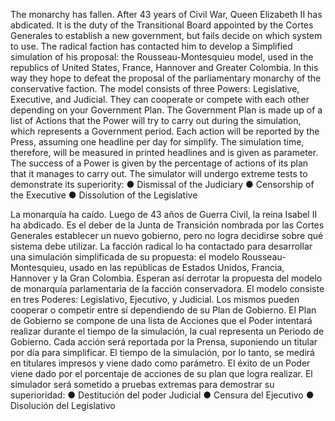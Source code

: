 The monarchy has fallen. After 43 years of Civil War, Queen Elizabeth II has abdicated. It is the duty of
the Transitional Board appointed by the Cortes Generales to establish a new government, but fails
decide on which system to use. The radical faction has contacted him to develop a
Simplified simulation of his proposal: the Rousseau-Montesquieu model, used in the republics of
United States, France, Hannover and Greater Colombia. In this way they hope to defeat the proposal of the
parliamentary monarchy of the conservative faction.
The model consists of three Powers: Legislative, Executive, and Judicial. They can cooperate or
compete with each other depending on your Government Plan. The Government Plan is made up of a list of
Actions that the Power will try to carry out during the simulation, which represents a
Government period. Each action will be reported by the Press, assuming one headline per day for
simplify. The simulation time, therefore, will be measured in printed headlines and is given as
parameter. The success of a Power is given by the percentage of actions of its plan that it manages to carry out.
The simulator will undergo extreme tests to demonstrate its superiority:
● Dismissal of the Judiciary
● Censorship of the Executive
● Dissolution of the Legislative


La monarquía ha caído. Luego de 43 años de Guerra Civil, la reina Isabel II ha abdicado. Es el deber de
la Junta de Transición nombrada por las Cortes Generales establecer un nuevo gobierno, pero no logra
decidirse sobre qué sistema debe utilizar. La facción radical lo ha contactado para desarrollar una
simulación simplificada de su propuesta: el modelo Rousseau-Montesquieu, usado en las repúblicas de
Estados Unidos, Francia, Hannover y la Gran Colombia. Esperan así derrotar la propuesta del modelo de
monarquía parlamentaria de la facción conservadora.
El modelo consiste en tres Poderes: Legislativo, Ejecutivo, y Judicial. Los mismos pueden cooperar o
competir entre sí dependiendo de su Plan de Gobierno. El Plan de Gobierno se compone de una lista de
Acciones que el Poder intentará realizar durante el tiempo de la simulación, la cual representa un
Periodo de Gobierno. Cada acción será reportada por la Prensa, suponiendo un titular por día para
simplificar. El tiempo de la simulación, por lo tanto, se medirá en titulares impresos y viene dado como
parámetro. El éxito de un Poder viene dado por el porcentaje de acciones de su plan que logra realizar.
El simulador será sometido a pruebas extremas para demostrar su superioridad:
● Destitución del poder Judicial
● Censura del Ejecutivo
● Disolución del Legislativo



